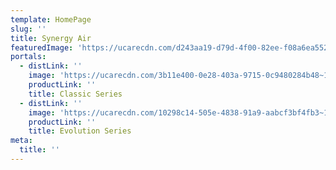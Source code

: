 ```yaml
---
template: HomePage
slug: ''
title: Synergy Air
featuredImage: 'https://ucarecdn.com/d243aa19-d79d-4f00-82ee-f08a6ea55266~1/nth/0/'
portals:
  - distLink: ''
    image: 'https://ucarecdn.com/3b11e400-0e28-403a-9715-0c9480284b48~1/nth/0/'
    productLink: ''
    title: Classic Series
  - distLink: ''
    image: 'https://ucarecdn.com/10298c14-505e-4838-91a9-aabcf3bf4fb3~1/nth/0/'
    productLink: ''
    title: Evolution Series
meta:
  title: ''
---
```

